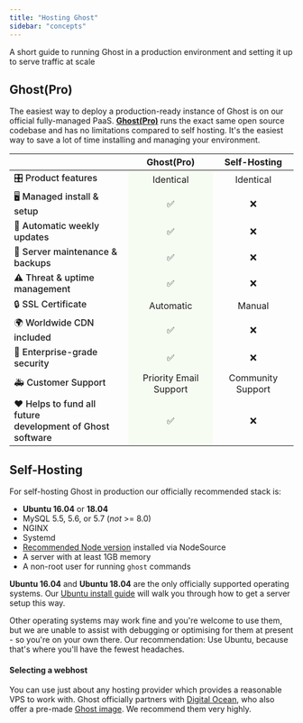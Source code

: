 ```yaml
---
title: "Hosting Ghost"
sidebar: "concepts"
---
```


A short guide to running Ghost in a production environment and setting it up to serve traffic at scale


## Ghost(Pro)

The easiest way to deploy a production-ready instance of Ghost is on our official fully-managed PaaS. **[Ghost(Pro)](https://ghost.org/pricing)** runs the exact same open source codebase and has no limitations compared to self hosting. It's the easiest way to save a lot of time installing and managing your environment.

<style>
.ghostpro-comparison th:not(:first-child),
.ghostpro-comparison td:not(:first-child) {
    text-align: center;
}
.ghostpro-comparison td:nth-child(1) {
    font-weight: 500;
}
.ghostpro-comparison td:nth-child(2) {
    background: #f7fcf3;
}
</style>

<table class="ghostpro-comparison">
    <thead>
        <tr>
            <th></th>
            <th>Ghost(Pro)</th>
            <th>Self-Hosting</th>
        </tr>
    </thead>
    <tbody>
        <tr>
            <td>🎛 Product features</td>
            <td>Identical</td>
            <td>Identical</td>
        </tr>
        <tr>
            <td>🖥 Managed install & setup</td>
            <td>✅</td>
            <td>❌</td>
        </tr>
        <tr>
            <td>🔄 Automatic weekly updates</td>
            <td>✅</td>
            <td>❌</td>
        </tr>
        <tr>
            <td>🚧 Server maintenance & backups</td>
            <td>✅</td>
            <td>❌</td>
        </tr>
        <tr>
            <td>⚠️ Threat & uptime management</td>
            <td>✅</td>
            <td>❌</td>
        </tr>
        <tr>
            <td>🔒 SSL Certificate</td>
            <td>Automatic</td>
            <td>Manual</td>
        </tr>
        <tr>
            <td>🌍 Worldwide CDN included</td>
            <td>✅</td>
            <td>❌</td>
        </tr>
        <tr>
            <td>🥊 Enterprise-grade security</td>
            <td>✅</td>
            <td>❌</td>
        </tr>
        <tr>
            <td>🚑 Customer Support</td>
            <td>Priority Email Support</td>
            <td>Community Support</td>
        </tr>
        <tr>
            <td>❤️ Helps to fund all future<br>development of Ghost software</td>
            <td>✅</td>
            <td>❌</td>
        </tr>
    </tbody>
</table>


## Self-Hosting

For self-hosting Ghost in production our officially recommended stack is:

- **Ubuntu 16.04** or **18.04**
- MySQL 5.5, 5.6, or 5.7 (*not* >= 8.0)
- NGINX
- Systemd
- [Recommended Node version](/faq/node-version/) installed via NodeSource
- A server with at least 1GB memory
- A non-root user for running `ghost` commands

**Ubuntu 16.04** and **Ubuntu 18.04** are the only officially supported operating systems. Our [Ubuntu install guide](/setup/ubuntu/) will walk you through how to get a server setup this way. 

Other operating systems may work fine and you're welcome to use them, but we are unable to assist with debugging or optimising for them at present - so you're on your own there. Our recommendation: Use Ubuntu, because that's where you'll have the fewest headaches.

#### Selecting a webhost

You can use just about any hosting provider which provides a reasonable VPS to work with. Ghost officially partners with [Digital Ocean](https://digitalocean.com), who also offer a pre-made [Ghost image](https://www.digitalocean.com/docs/one-clicks/ghost/). We recommend them very highly.
